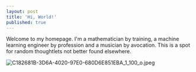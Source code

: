 ```yaml
---
layout: post
title: 'Hi, World!'
published: true
---
```


Welcome to my homepage. I'm a mathematician by training, a machine learning engineer by profession and a musician by avocation.  This is a spot for random thoughtlets not better found elsewhere. 

![C182681B-3D6A-4020-97E0-680D6E851EBA_1_100_o.jpeg]({{site.baseurl}}/_posts/C182681B-3D6A-4020-97E0-680D6E851EBA_1_100_o.jpeg)
